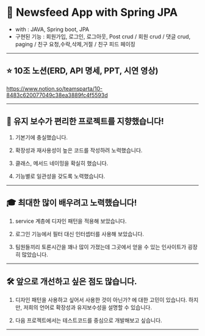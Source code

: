 # 💟 Newsfeed App with Spring JPA

- with : JAVA, Spring boot, JPA
- 구현된 기능 : 회원가입, 로그인, 로그아웃, Post crud / 회원 crud / 댓글 crud, paging / 친구 요청,수락,삭제,거절 / 친구 피드 페이징

---

## ⭐ 10조 노션(ERD, API 명세, PPT, 시연 영상)
https://www.notion.so/teamsparta/10-8483c620077049c38ea3889fc4f5593d

---

## 🌼 유지 보수가 편리한 프로젝트를 지향했습니다!
1. 기본기에 충실했습니다.

2. 확장성과 재사용성이 높은 코드를 작성하려 노력했습니다.

3. 클래스, 메서드 네이밍을 확실히 했습니다.

4. 기능별로 일관성을 갖도록 노력했습니다.

---


## 🎓 최대한 많이 배우려고 노력했습니다!
1. service 계층에 디자인 패턴을 적용해 보았습니다.

2. 로그인 기능에서 필터 대신 인터셉터를 사용해 보았습니다.

3. 팀원들끼리 토론시간을 꽤나 많이 가졌는데 그곳에서 얻을 수 있는 인사이트가 굉장히 많았습니다.

---

## 🛠️ 앞으로 개선하고 싶은 점도 많습니다.

1. 디자인 패턴을 사용하고 싶어서 사용한 것이 아닌가? 에 대한 고민이 있습니다. 하지만, 저희의 언어로 확장성과 유지보수성을 설명할 수 있습니다.

2. 다음 프로젝트에서는 테스트코드를 중심으로 개발해보고 싶습니다.

---